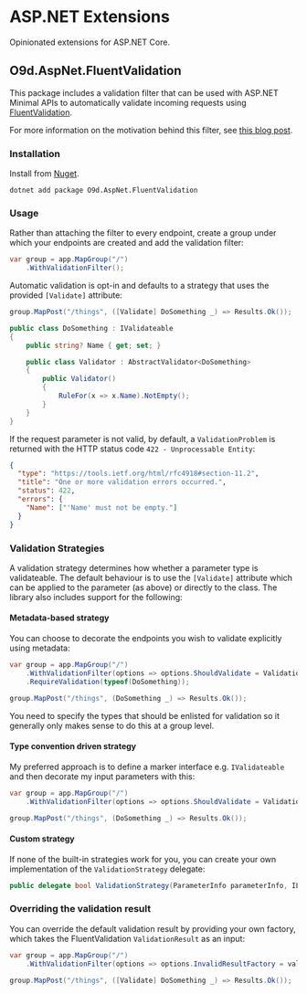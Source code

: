 # ASP.NET Extensions

Opinionated extensions for ASP.NET Core.

## O9d.AspNet.FluentValidation

This package includes a validation filter that can be used with ASP.NET Minimal APIs to automatically validate incoming requests using [FluentValidation](https://github.com/FluentValidation/FluentValidation).

For more information on the motivation behind this filter, see [this blog post](https://benfoster.io/blog/minimal-api-validation-endpoint-filters/).

### Installation

Install from [Nuget](https://www.nuget.org/packages/O9d.AspNet.FluentValidation).

```
dotnet add package O9d.AspNet.FluentValidation
```

### Usage

Rather than attaching the filter to every endpoint, create a group under which your endpoints are created and add the validation filter:

```c#
var group = app.MapGroup("/")
    .WithValidationFilter();
```

Automatic validation is opt-in and defaults to a strategy that uses the provided `[Validate]` attribute:

```c#
group.MapPost("/things", ([Validate] DoSomething _) => Results.Ok());

public class DoSomething : IValidateable
{
    public string? Name { get; set; }

    public class Validator : AbstractValidator<DoSomething>
    {
        public Validator()
        {
            RuleFor(x => x.Name).NotEmpty();
        }
    }
}
```

If the request parameter is not valid, by default, a `ValidationProblem` is returned with the HTTP status code `422 - Unprocessable Entity`:

```json
{
  "type": "https://tools.ietf.org/html/rfc4918#section-11.2",
  "title": "One or more validation errors occurred.",
  "status": 422,
  "errors": {
    "Name": ["'Name' must not be empty."]
  }
}
```

### Validation Strategies

A validation strategy determines how whether a parameter type is validateable. The default behaviour is to use the `[Validate]` attribute which can be applied to the parameter (as above) or directly to the class. The library also includes support for the following:

#### Metadata-based strategy

You can choose to decorate the endpoints you wish to validate explicitly using metadata:

```c#
var group = app.MapGroup("/")
    .WithValidationFilter(options => options.ShouldValidate = ValidationStrategies.HasValidationMetadata)
    .RequireValidation(typeof(DoSomething));

group.MapPost("/things", (DoSomething _) => Results.Ok());
```

You need to specify the types that should be enlisted for validation so it generally only makes sense to do this at a group level.

#### Type convention driven strategy

My preferred approach is to define a marker interface e.g. `IValidateable` and then decorate my input parameters with this:

```c#
var group = app.MapGroup("/")
    .WithValidationFilter(options => options.ShouldValidate = ValidationStrategies.TypeImplements<IValidateable>());

group.MapPost("/things", (DoSomething _) => Results.Ok());
```

#### Custom strategy

If none of the built-in strategies work for you, you can create your own implementation of the `ValidationStrategy` delegate:

```c#
public delegate bool ValidationStrategy(ParameterInfo parameterInfo, IList<object> endpointMetadata);
```

### Overriding the validation result

You can override the default validation result by providing your own factory, which takes the FluentValidation `ValidationResult` as an input:

```c#
var group = app.MapGroup("/")
    .WithValidationFilter(options => options.InvalidResultFactory = validationResult => Results.BadRequest());

group.MapPost("/things", ([Validate] DoSomething _) => Results.Ok());
```
